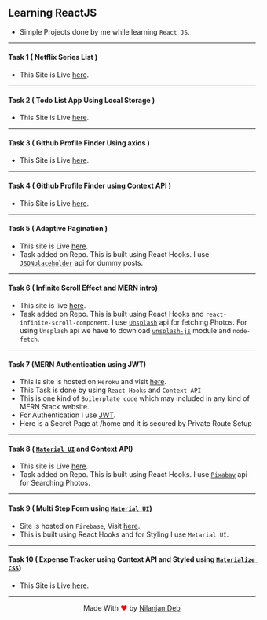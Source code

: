 ## Learning ReactJS

- Simple Projects done by me while learning `React JS`.

---

#### Task 1 ( Netflix Series List )

- This Site is Live [here](https://jovial-raman-8b81cb.netlify.app).

---

#### Task 2 ( Todo List App Using Local Storage )

- This Site is Live [here](https://ecstatic-clarke-0cfe41.netlify.app/).

---

#### Task 3 ( Github Profile Finder Using axios )

- This Site is Live [here](https://keen-heyrovsky-4203d6.netlify.app/).

---

#### Task 4 ( Github Profile Finder using Context API )

- This Site is Live [here](https://upbeat-wright-8e2629.netlify.app).

---

#### Task 5 ( Adaptive Pagination )

- This site is Live [here](https://pagination-v1.web.app/).
- Task added on Repo. This is built using React Hooks. I use [`JSONplaceholder`](https://jsonplaceholder.typicode.com/) api for dummy posts.

---

#### Task 6 ( Infinite Scroll Effect and MERN intro)

- This site is live [here](https://infi--scroll.herokuapp.com/).
- Task added on Repo. This is built using React Hooks and `react-infinite-scroll-component`. I use [`Unsplash`](https://unsplash.com/) api for fetching Photos. For using `Unsplash` api we have to download [`unsplash-js`](https://www.npmjs.com/package/unsplash-js) module and `node-fetch`.

---

#### Task 7 (MERN Authentication using JWT)

- This is site is hosted on `Heroku` and visit [here](https://jwt--mern.herokuapp.com).
- This Task is done by using `React Hooks` and `Context API`
- This is one kind of `Boilerplate code` which may included in any kind of MERN Stack website.
- For Authentication I use [JWT](https://jwt.io/JsonWebToken).
- Here is a Secret Page at /home and it is secured by Private Route Setup

---

#### Task 8 ( [`Material UI`](https://material-ui.com/) and Context API)

- This site is Live [here](https://react-v1-ui.web.app/).
- Task added on Repo. This is built using React Hooks. I use [`Pixabay`](https://pixabay.com/) api for
  Searching Photos.

---

#### Task 9 ( Multi Step Form using [`Material UI`](https://material-ui.com/))

- Site is hosted on `Firebase`, Visit [here](https://pagination-v1.web.app/).
- This is built using React Hooks and for Styling I use `Metarial UI`.

---

#### Task 10 ( Expense Tracker using Context API and Styled using [`Materialize CSS`](https://materializecss.com/))

- This Site is Live [here](https://laughing-cray-b07fd1.netlify.app/).

---

<p style="text-align: center;">Made With<span style="color: red;"> &#10084; </span>by <a href="https://github.com/nil1729" target="_blank"> Nilanjan Deb </a> </p>
